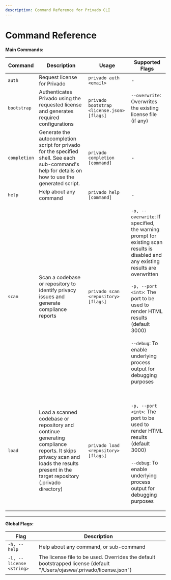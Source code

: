 ```yaml
---
description: Command Reference for Privado CLI
---
```


# Command Reference

**Main Commands:**

| Command      | Description                                                                                                                                                                         | Usage                                      | Supported Flags                                                                                                                                                                                                                                                                                                                                   |
| ------------ | ----------------------------------------------------------------------------------------------------------------------------------------------------------------------------------- | ------------------------------------------ | ------------------------------------------------------------------------------------------------------------------------------------------------------------------------------------------------------------------------------------------------------------------------------------------------------------------------------------------------- |
| `auth`       | Request license for Privado                                                                                                                                                         | `privado auth <email>`                     | -                                                                                                                                                                                                                                                                                                                                                 |
| `bootstrap`  | Authenticates Privado using the requested license and generates required configurations                                                                                             | `privado bootstrap <license.json> [flags]` | `--overwrite`: Overwrites the existing license file (if any)                                                                                                                                                                                                                                                                                      |
| `completion` | Generate the autocompletion script for privado for the specified shell. See each sub-command's help for details on how to use the generated script.                                 | `privado completion [command]`             | -                                                                                                                                                                                                                                                                                                                                                 |
| `help`       | Help about any command                                                                                                                                                              | `privado help [command]`                   | -                                                                                                                                                                                                                                                                                                                                                 |
| `scan`       | Scan a codebase or repository to identify privacy issues and generate compliance reports                                                                                            | `privado scan <repository> [flags]`        | <p><code>-o, --overwrite</code>: If specified, the warning prompt for existing scan results is disabled and any existing results are overwritten<br><br><code>-p, --port &#x3C;int></code>: The port to be used to render HTML results (default 3000)<br><br><code>--debug</code>: To enable underlying process output for debugging purposes</p> |
| `load`       | Load a scanned codebase or repository and continue generating compliance reports. It skips privacy scan and loads the results present in the target repository (.privado directory) | `privado load <repository> [flags]`        | <p><br><code>-p, --port &#x3C;int></code>: The port to be used to render HTML results (default 3000)<br><br><code>--debug</code>: To enable underlying process output for debugging purposes</p>                                                                                                                                                  |

****

**Global Flags:**

| Flag                     | Description                                                                                                             |   |
| ------------------------ | ----------------------------------------------------------------------------------------------------------------------- | - |
| `-h, --help`             | Help about any command, or sub-command                                                                                  |   |
| `-l, --license <string>` | The license file to be used. Overrides the default bootstrapped license (default "/Users/ojaswa/.privado/license.json") |   |


